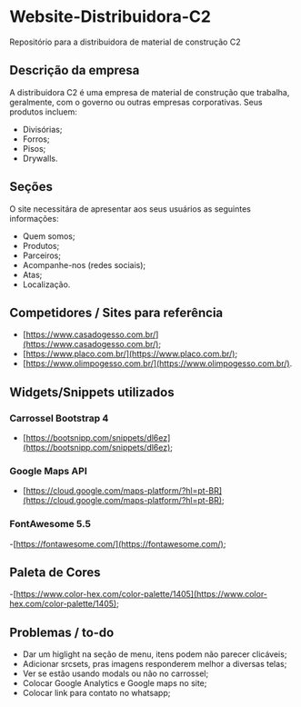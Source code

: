 # Website-Distribuidora-C2
Repositório para a distribuidora de material de construção C2

## Descrição da empresa

A distribuidora C2 é uma empresa de material de construção que trabalha, geralmente, com o governo ou outras empresas corporativas. Seus produtos incluem:

- Divisórias;
- Forros;
- Pisos;
- Drywalls.

## Seções

O site necessitára de apresentar aos seus usuários as seguintes informações:

- Quem somos;
- Produtos;
- Parceiros;
- Acompanhe-nos (redes sociais);
- Atas;
- Localização.

## Competidores / Sites para referência

- [https://www.casadogesso.com.br/](https://www.casadogesso.com.br/);
- [https://www.placo.com.br/](https://www.placo.com.br/);
- [https://www.olimpogesso.com.br/](https://www.olimpogesso.com.br/).

## Widgets/Snippets utilizados

### Carrossel Bootstrap 4
- [https://bootsnipp.com/snippets/dl6ez](https://bootsnipp.com/snippets/dl6ez);

### Google Maps API
- [https://cloud.google.com/maps-platform/?hl=pt-BR](https://cloud.google.com/maps-platform/?hl=pt-BR);

### FontAwesome 5.5
-[https://fontawesome.com/](https://fontawesome.com/);

## Paleta de Cores

-[https://www.color-hex.com/color-palette/1405](https://www.color-hex.com/color-palette/1405);

## Problemas / to-do

- Dar um higlight na seção de menu, itens podem não parecer clicáveis;
- Adicionar srcsets, pras imagens responderem melhor a diversas telas;
- Ver se estão usando modals ou não no carrossel;
- Colocar Google Analytics e Google maps no site;
- Colocar link para contato no whatsapp;